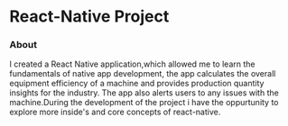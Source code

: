 # React-Native Project

### About

I created a React Native application,which allowed me to learn the fundamentals of native app development, the app calculates the overall equipment efficiency of a machine and provides production quantity insights for the industry. The app also alerts users to any issues with the machine.During the development of the project i have the oppurtunity to explore more inside's and core concepts of react-native.
